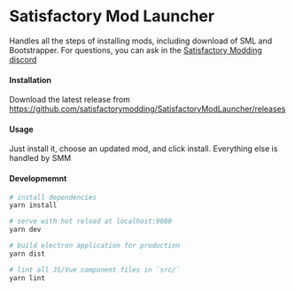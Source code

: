 # Satisfactory Mod Launcher

Handles all the steps of installing mods, including download of SML and Bootstrapper. For questions, you can ask in the [Satisfactory Modding discord](https://discord.gg/TShj39G)

#### Installation

Download the latest release from https://github.com/satisfactorymodding/SatisfactoryModLauncher/releases

#### Usage

Just install it, choose an updated mod, and click install. Everything else is handled by SMM

#### Developmemnt
``` bash
# install dependencies
yarn install

# serve with hot reload at localhost:9080
yarn dev

# build electron application for production
yarn dist

# lint all JS/Vue component files in `src/`
yarn lint

```
